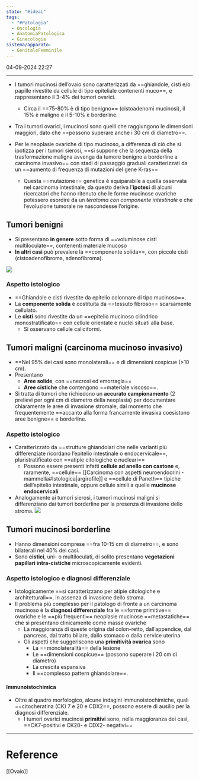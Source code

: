 ```yaml
---
stato: "#ideaL"
tags:
  - "#Patologia"
  - Oncologia
  - AnatomiaPatologica
  - Ginecologia
sistema/apparato:
  - GenitaleFemminile
---
```


04-09-2024 22:27

--- 

- I tumori mucinosi dell’ovaio sono caratterizzati da ==ghiandole, cisti e/o papille rivestite da cellule di tipo epiteliale contenenti muco==, e rappresentano il 3-4% dei tumori ovarici.
	- Circa il ==75-80% è di tipo benigno== (cistoadenomi mucinosi), il 15% è maligno e il 5-10% è borderline.
- Tra i tumori ovarici, i mucinosi sono quelli che raggiungono le dimensioni maggiori, dato che ==possono superare anche i 30 cm di diametro==.

- Per le neoplasie ovariche di tipo mucinoso, a differenza di ciò che si ipotizza per i tumori sierosi, ==si suppone che la sequenza della trasformazione maligna avvenga da tumore benigno a borderline a carcinoma invasivo== con stadi di passaggio graduali caratterizzati da un ==aumento di frequenza di mutazioni del gene K-ras==
	- Questa ==mutazione== genetica è equiparabile a quella osservata nel carcinoma intestinale, da questo deriva l'**ipotesi** di alcuni ricercatori che hanno ritenuto che le forme mucinose ovariche potessero esordire da un *teratoma con componente intestinale* e che l’evoluzione tumorale ne nascondesse l’origine.
## Tumori benigni
- Si presentano **in genere** sotto forma di ==voluminose cisti multiloculate==, contenenti materiale mucoso
- **In altri casi** può prevalere la ==componente solida==, con piccole cisti (cistoadenofibroma, adenofibroma). 


![](https://i.imgur.com/VntbrGL.png)
### Aspetto istologico
- ==Ghiandole e cisti rivestite da epitelio colonnare di tipo mucinoso==. 
- La **componente solida** è costituita da ==tessuto fibroso== scarsamente cellulato. 
- Le **cisti** sono rivestite da un ==epitelio mucinoso cilindrico monostratificato== con cellule orientate e nuclei situati alla base. 
	- Si osservano cellule caliciformi.
## Tumori maligni (carcinoma mucinoso invasivo)
- ==Nel 95% dei casi sono monolaterali== e di dimensioni cospicue (>10 cm). 
- Presentano 
	- **Aree solide**, con ==necrosi ed emorragia==
	- **Aree cistiche** che contengono ==materiale viscoso==. 
- Si tratta di tumori che richiedono un **accurato campionamento** (2 prelievi per ogni cm di diametro della neoplasia) per documentare chiaramente le aree di invasione stromale, dal momento che frequentemente ==accanto alla forma francamente invasiva coesistono aree benigne== e borderline.

### Aspetto istologico
- Caratterizzato da ==strutture ghiandolari che nelle varianti più differenziate ricordano l’epitelio intestinale o endocervicale==, pluristratificato con ==atipie citologiche e nucleari==
	- Possono essere presenti infatti **cellule ad anello con castone** e, raramente, ==cellule== [[Carcinoma con aspetti neuroendocrini - mammella#Istologica|argirofile]] e ==cellule di Paneth== tipiche dell’epitelio intestinale, oppure cellule simili a quelle **mucinose endocervicali**
- Analogamente ai tumori sierosi, i tumori mucinosi maligni si differenziano dai tumori borderline per la presenza di invasione dello stroma.
![](https://i.imgur.com/3cBGaHI.png)

## Tumori mucinosi borderline
- Hanno dimensioni comprese ==fra 10-15 cm di diametro==, e sono bilaterali nel 40% dei casi.
- Sono **cistici**, uni- o multiloculati, di solito presentano **vegetazioni papillari intra-cistiche** microscopicamente evidenti.
### Aspetto istologico e diagnosi differenziale
- Istologicamente ==si caratterizzano per atipie citologiche e architetturali==, in assenza di invasione dello stroma.
- Il problema più complesso per il patologo di fronte a un carcinoma mucinoso è la **diagnosi differenziale** fra le ==forme primitive== ovariche e le ==più frequenti== neoplasie mucinose ==metastatiche== che si presentano clinicamente come masse ovariche  
	- La maggioranza di queste origina dal colon-retto, dall’appendice, dal pancreas, dal tratto biliare, dallo stomaco o dalla cervice uterina. 
	- Gli aspetti che suggeriscono una **primitività ovarica** sono 
		- La ==monolateralità== della lesione
		- Le ==dimensioni cospicue== (possono superare i 20 cm di diametro)
		- La crescita espansiva 
		- Il ==complesso pattern ghiandolare==.

#### Immunoistochimica
- Oltre al quadro morfologico, alcune indagini immunoistochimiche, quali ==citocheratina (CK) 7 e 20 e CDX2==, possono essere di ausilio per la diagnosi differenziale. 
	- I tumori ovarici mucinosi **primitivi** sono, nella maggioranza dei casi, ==CK7-positivi e CK20- e CDX2- negativi== 






--- 
# Reference
[[Ovaio]]